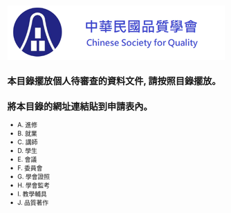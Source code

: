 ![logo](myLogo.png)
## 本目錄擺放個人待審查的資料文件, 請按照目錄擺放。
## 將本目錄的網址連結貼到申請表內。

* A. 進修
* B. 就業
* C. 講師
* D. 學生
* E. 會議
* F. 委員會
* G. 學會證照
* H. 學會監考
* I. 教學輔具
* J. 品質著作
